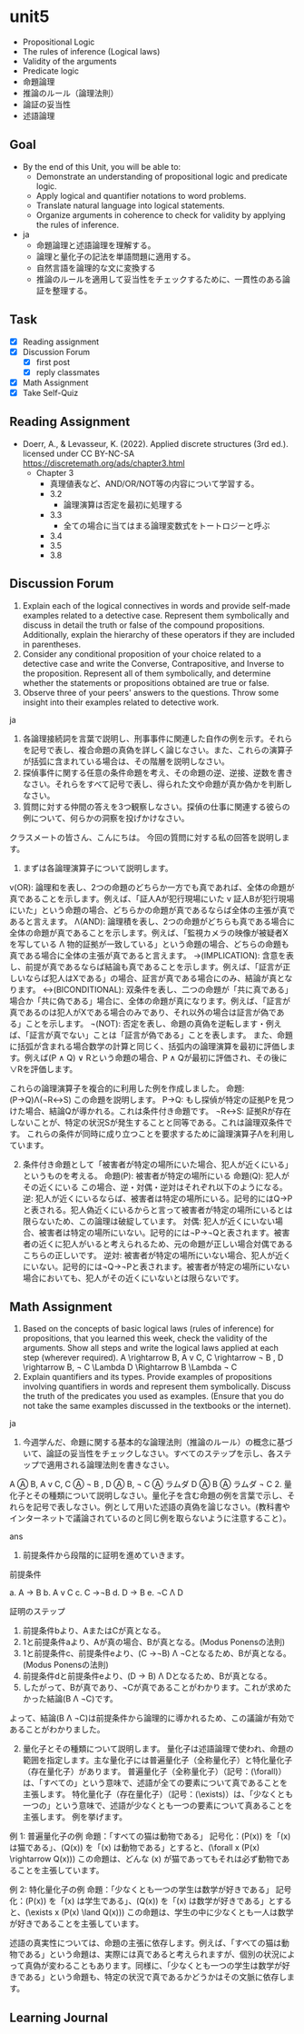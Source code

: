 # unit5

- Propositional Logic
- The rules of inference (Logical laws)
- Validity of the arguments
- Predicate logic
- 命題論理
- 推論のルール（論理法則）
- 論証の妥当性
- 述語論理

## Goal

- By the end of this Unit, you will be able to:
  - Demonstrate an understanding of propositional logic and predicate logic.
  - Apply logical and quantifier notations to word problems.
  - Translate natural language into logical statements.
  - Organize arguments in coherence to check for validity by applying the rules of inference.
- ja
  - 命題論理と述語論理を理解する。
  - 論理と量化子の記法を単語問題に適用する。
  - 自然言語を論理的な文に変換する
  - 推論のルールを適用して妥当性をチェックするために、一貫性のある論証を整理する。

## Task

- [x] Reading assignment
- [x] Discussion Forum
  - [x] first post
  - [x] reply classmates
- [x] Math Assignment
- [x] Take Self-Quiz

## Reading Assignment

- Doerr, A., & Levasseur, K. (2022). Applied discrete structures (3rd ed.). licensed under CC BY-NC-SA <https://discretemath.org/ads/chapter3.html>
  - Chapter 3
    - 真理値表など、AND/OR/NOT等の内容について学習する。
    - 3.2
      - 論理演算は否定を最初に処理する
    - 3.3
      - 全ての場合に当てはまる論理変数式をトートロジーと呼ぶ
    - 3.4
    - 3.5
    - 3.8

## Discussion Forum

1. Explain each of the logical connectives in words and provide self-made examples related to a detective case. Represent them symbolically and discuss in detail the truth or false of the compound propositions. Additionally, explain the hierarchy of these operators if they are included in parentheses.
2. Consider any conditional proposition of your choice related to a detective case and write the Converse, Contrapositive, and Inverse to the proposition. Represent all of them symbolically, and determine whether the statements or propositions obtained are true or false.
3. Observe three of your peers' answers to the questions. Throw some insight into their examples related to detective work.

ja

1. 各論理接続詞を言葉で説明し、刑事事件に関連した自作の例を示す。それらを記号で表し、複合命題の真偽を詳しく論じなさい。また、これらの演算子が括弧に含まれている場合は、その階層を説明しなさい。
2. 探偵事件に関する任意の条件命題を考え、その命題の逆、逆接、逆数を書きなさい。それらをすべて記号で表し、得られた文や命題が真か偽かを判断しなさい。
3. 質問に対する仲間の答えを3つ観察しなさい。探偵の仕事に関連する彼らの例について、何らかの洞察を投げかけなさい。

クラスメートの皆さん、こんにちは。
今回の質問に対する私の回答を説明します。

1. まずは各論理演算子について説明します。

v(OR): 論理和を表し、2つの命題のどちらか一方でも真であれば、全体の命題が真であることを示します。例えば、「証人Aが犯行現場にいた v 証人Bが犯行現場にいた」という命題の場合、どちらかの命題が真であるならば全体の主張が真であると言えます。
Λ(AND): 論理積を表し、2つの命題がどちらも真である場合に全体の命題が真であることを示します。例えば、「監視カメラの映像が被疑者Xを写している Λ 物的証拠が一致している」という命題の場合、どちらの命題も真である場合に全体の主張が真であると言えます。
→(IMPLICATION): 含意を表し、前提が真であるならば結論も真であることを示します。例えば、「証言が正しいならば犯人はXである」の場合、証言が真である場合にのみ、結論が真となります。
↔(BICONDITIONAL): 双条件を表し、二つの命題が「共に真である」場合か「共に偽である」場合に、全体の命題が真になります。例えば、「証言が真であるのは犯人がXである場合のみであり、それ以外の場合は証言が偽である」ことを示します。
¬(NOT): 否定を表し、命題の真偽を逆転します・例えば、「証言が真でない」ことは「証言が偽である」ことを表します。
また、命題に括弧が含まれる場合数学の計算と同じく、括弧内の論理演算を最初に評価します。例えば(P ∧ Q) ∨ Rという命題の場合、P ∧ Qが最初に評価され、その後に∨Rを評価します。

これらの論理演算子を複合的に利用した例を作成しました。
命題:
(P→Q)Λ(¬R↔S)
この命題を説明します。
P→Q: もし探偵が特定の証拠Pを見つけた場合、結論Qが導かれる。これは条件付き命題です。
¬R↔S: 証拠Rが存在しないことが、特定の状況Sが発生することと同等である。これは論理双条件です。
これらの条件が同時に成り立つことを要求するために論理演算子Λを利用しています。

2. 条件付き命題として「被害者が特定の場所にいた場合、犯人が近くにいる」というものを考える。
命題(P): 被害者が特定の場所にいる
命題(Q): 犯人がその近くにいる
この場合、逆・対偶・逆対はそれぞれ以下のようになる。
逆: 犯人が近くにいるならば、被害者は特定の場所にいる。記号的にはQ→Pと表される。犯人偽近くにいるからと言って被害者が特定の場所にいるとは限らないため、この論理は破綻しています。
対偶: 犯人が近くにいない場合、被害者は特定の場所にいない。記号的には¬P→¬Qと表されます。被害者の近くに犯人がいると考えられるため、元の命題が正しい場合対偶であるこちらの正しいです。
逆対: 被害者が特定の場所にいない場合、犯人が近くにいない。記号的には¬Q→¬Pと表されます。被害者が特定の場所にいない場合においても、犯人がその近くにいないとは限らないです。

## Math Assignment

1. Based on the concepts of basic logical laws (rules of inference) for propositions, that you learned this week, check the validity of the arguments. Show all steps and write the logical laws applied at each step (wherever required).
 A \rightarrow B, A   v  C, C \rightarrow    ¬ B ,  D \rightarrow B,  ¬ C \Lambda D \Rightarrow B \Lambda    ¬ C
2. Explain quantifiers and its types. Provide examples of propositions involving quantifiers in words and represent them symbolically. Discuss the truth of the predicates you used as examples. (Ensure that you do not take the same examples discussed in the textbooks or the internet).

ja

1. 今週学んだ、命題に関する基本的な論理法則（推論のルール）の概念に基づいて、論証の妥当性をチェックしなさい。すべてのステップを示し、各ステップで適用される論理法則を書きなさい。

 A Ⓐ B, A v C, C Ⓐ ¬ B , D Ⓐ B, ¬ C Ⓐ ラムダ D Ⓐ B Ⓐ ラムダ ¬ C
2. 量化子とその種類について説明しなさい。量化子を含む命題の例を言葉で示し、それらを記号で表しなさい。例として用いた述語の真偽を論じなさい。(教科書やインターネットで議論されているのと同じ例を取らないように注意すること）。

ans

1. 前提条件から段階的に証明を進めていきます。

前提条件

a. A → B
b. A v C
c. C →¬B
d. D → B
e. ¬C Λ D

証明のステップ

1. 前提条件bより、AまたはCが真となる。
2. 1と前提条件aより、Aが真の場合、Bが真となる。(Modus Ponensの法則)
3. 1と前提条件c、前提条件eより、(C →¬B) Λ ¬Cとなるため、Bが真となる。(Modus Ponensの法則)
4. 前提条件dと前提条件eより、(D → B) Λ Dとなるため、Bが真となる。
5. したがって、Bが真であり、¬Cが真であることがわかります。これが求めたかった結論(B Λ ¬C)です。

よって、結論(B Λ ¬C)は前提条件から論理的に導かれるため、この議論が有効であることがわかりました。

2. 量化子とその種類について説明します。
量化子は述語論理で使われ、命題の範囲を指定します。主な量化子には普遍量化子（全称量化子）と特化量化子（存在量化子）があります。
普遍量化子（全称量化子）（記号：\(\forall\)）は、「すべての」という意味で、述語が全ての要素について真であることを主張します。
特化量化子（存在量化子）（記号：\(\exists\)）は、「少なくとも一つの」という意味で、述語が少なくとも一つの要素について真あることを主張します。
例を挙げます。

例 1:
普遍量化子の例
命題：「すべての猫は動物である」
記号化：\(P(x)\) を「\(x\) は猫である」、\(Q(x)\) を「\(x\) は動物である」とすると、\(\forall x (P(x) \rightarrow Q(x))\)
この命題は、どんな \(x\) が猫であってもそれは必ず動物であることを主張しています。

例 2:
特化量化子の例
命題：「少なくとも一つの学生は数学が好きである」
記号化：\(P(x)\) を「\(x\) は学生である」、\(Q(x)\) を「\(x\) は数学が好きである」とすると、\(\exists x (P(x) \land Q(x))\)
この命題は、学生の中に少なくとも一人は数学が好きであることを主張しています。

述語の真実性については、命題の主張に依存します。例えば、「すべての猫は動物である」という命題は、実際には真であると考えられますが、個別の状況によって真偽が変わることもあります。同様に、「少なくとも一つの学生は数学が好きである」という命題も、特定の状況で真であるかどうかはその文脈に依存します。

## Learning Journal
